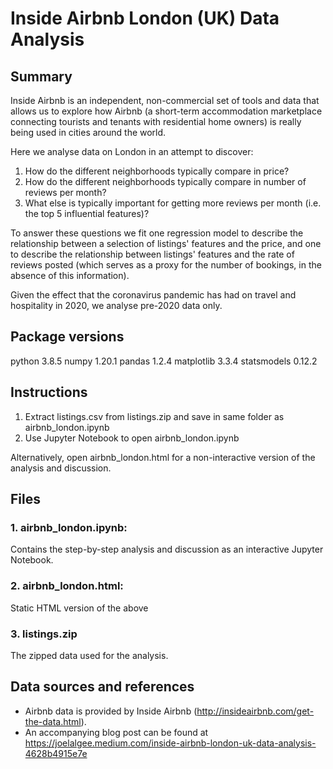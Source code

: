 # Inside Airbnb London (UK) Data Analysis

## Summary

Inside Airbnb is an independent, non-commercial set of tools and data that allows us to explore how Airbnb (a short-term accommodation marketplace connecting tourists and tenants with residential home owners) is really being used in cities around the world.

Here we analyse data on London in an attempt to discover:

1. How do the different neighborhoods typically compare in price?
2. How do the different neighborhoods typically compare in number of reviews per month?
3. What else is typically important for getting more reviews per month (i.e. the top 5 influential features)?

To answer these questions we fit one regression model to describe the relationship between a selection of listings' features and the price, and one to describe the relationship between listings' features and the rate of reviews posted (which serves as a proxy for the number of bookings, in the absence of this information).

Given the effect that the coronavirus pandemic has had on travel and hospitality in 2020, we analyse pre-2020 data only.

## Package versions

python                    3.8.5
numpy                     1.20.1
pandas                    1.2.4
matplotlib	          3.3.4
statsmodels		  0.12.2

## Instructions

1. Extract listings.csv from listings.zip and save  in same folder as airbnb_london.ipynb
2. Use Jupyter Notebook to open airbnb_london.ipynb

Alternatively, open airbnb_london.html for a non-interactive version of the analysis and discussion.

## Files

### 1. airbnb_london.ipynb:

Contains the step-by-step analysis and discussion as an interactive Jupyter Notebook.

### 2. airbnb_london.html:

Static HTML version of the above

### 3. listings.zip

The zipped data used for the analysis.

## Data sources and references

* Airbnb data is provided by Inside Airbnb (http://insideairbnb.com/get-the-data.html).
* An accompanying blog post can be found at https://joelalgee.medium.com/inside-airbnb-london-uk-data-analysis-4628b4915e7e